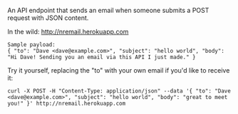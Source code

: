 An API endpoint that sends an email when someone submits a POST request with JSON content.

In the wild: http://nremail.herokuapp.com

```
Sample payload:
{ "to": "Dave <dave@example.com>", "subject": "hello world", "body": "Hi Dave! Sending you an email via this API I just made." }
```

Try it yourself, replacing the "to" with your own email if you'd like to receive it:
```
curl -X POST -H "Content-Type: application/json" --data '{ "to": "Dave <dave@example.com>", "subject": "hello world", "body": "great to meet you!" }' http://nremail.herokuapp.com
```